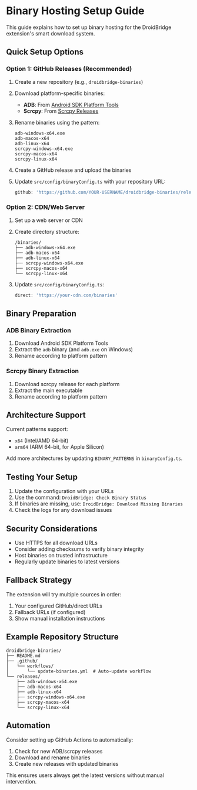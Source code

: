 # Binary Hosting Setup Guide

This guide explains how to set up binary hosting for the DroidBridge extension's smart download system.

## Quick Setup Options

### Option 1: GitHub Releases (Recommended)

1. Create a new repository (e.g., `droidbridge-binaries`)
2. Download platform-specific binaries:
   - **ADB**: From [Android SDK Platform Tools](https://developer.android.com/studio/releases/platform-tools)
   - **Scrcpy**: From [Scrcpy Releases](https://github.com/Genymobile/scrcpy/releases)

3. Rename binaries using the pattern:
   ```
   adb-windows-x64.exe
   adb-macos-x64
   adb-linux-x64
   scrcpy-windows-x64.exe
   scrcpy-macos-x64
   scrcpy-linux-x64
   ```

4. Create a GitHub release and upload the binaries
5. Update `src/config/binaryConfig.ts` with your repository URL:
   ```typescript
   github: 'https://github.com/YOUR-USERNAME/droidbridge-binaries/releases/latest/download'
   ```

### Option 2: CDN/Web Server

1. Set up a web server or CDN
2. Create directory structure:
   ```
   /binaries/
   ├── adb-windows-x64.exe
   ├── adb-macos-x64
   ├── adb-linux-x64
   ├── scrcpy-windows-x64.exe
   ├── scrcpy-macos-x64
   └── scrcpy-linux-x64
   ```

3. Update `src/config/binaryConfig.ts`:
   ```typescript
   direct: 'https://your-cdn.com/binaries'
   ```

## Binary Preparation

### ADB Binary Extraction

1. Download Android SDK Platform Tools
2. Extract the `adb` binary (and `adb.exe` on Windows)
3. Rename according to platform pattern

### Scrcpy Binary Extraction

1. Download scrcpy release for each platform
2. Extract the main executable
3. Rename according to platform pattern

## Architecture Support

Current patterns support:
- `x64` (Intel/AMD 64-bit)
- `arm64` (ARM 64-bit, for Apple Silicon)

Add more architectures by updating `BINARY_PATTERNS` in `binaryConfig.ts`.

## Testing Your Setup

1. Update the configuration with your URLs
2. Use the command: `DroidBridge: Check Binary Status`
3. If binaries are missing, use: `DroidBridge: Download Missing Binaries`
4. Check the logs for any download issues

## Security Considerations

- Use HTTPS for all download URLs
- Consider adding checksums to verify binary integrity
- Host binaries on trusted infrastructure
- Regularly update binaries to latest versions

## Fallback Strategy

The extension will try multiple sources in order:
1. Your configured GitHub/direct URLs
2. Fallback URLs (if configured)
3. Show manual installation instructions

## Example Repository Structure

```
droidbridge-binaries/
├── README.md
├── .github/
│   └── workflows/
│       └── update-binaries.yml  # Auto-update workflow
└── releases/
    ├── adb-windows-x64.exe
    ├── adb-macos-x64
    ├── adb-linux-x64
    ├── scrcpy-windows-x64.exe
    ├── scrcpy-macos-x64
    └── scrcpy-linux-x64
```

## Automation

Consider setting up GitHub Actions to automatically:
1. Check for new ADB/scrcpy releases
2. Download and rename binaries
3. Create new releases with updated binaries

This ensures users always get the latest versions without manual intervention.